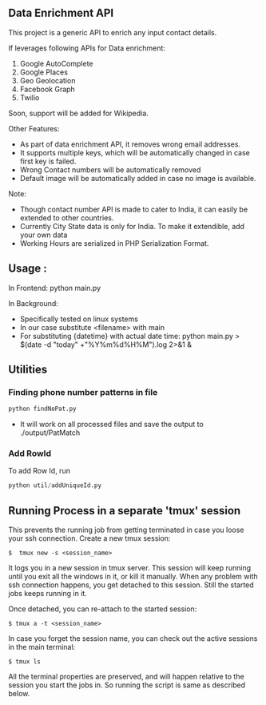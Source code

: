 ## Data Enrichment API

This project is a generic API to enrich any input contact details.

If leverages following APIs for Data enrichment:

1) Google AutoComplete
2) Google Places
3) Geo Geolocation
4) Facebook Graph
5) Twilio

Soon, support will be added for Wikipedia.

Other Features:
* As part of data enrichment API, it removes wrong email addresses. 
* It supports multiple keys, which will be automatically changed in case first key is failed.
* Wrong Contact numbers will be automatically removed
* Default image will be automatically added in case no image is available.

Note:
* Though contact number API is made to cater to India, it can easily be extended to other countries.
* Currently City State data is only for India. To make it extendible, add your own data
* Working Hours are serialized in PHP Serialization Format.


## Usage :
In Frontend: 
    python main.py

In Background: 
* Specifically tested on linux systems
* In our case substitute \<filename> with main
* For substituting {datetime} with actual date time:
    python main.py > $(date -d "today" +"%Y%m%d%H%M").log 2>&1 &


## Utilities

### Finding phone number patterns in file

```python
python findNoPat.py
```
* It will work on all processed files and save the output to ./output/PatMatch

### Add RowId

To add Row Id, run 
```python
python util/addUniqueId.py
```


## Running Process in a separate 'tmux' session

This prevents the running job from getting terminated in case you loose your ssh connection.
Create a new tmux session:

    $  tmux new -s <session_name>

It logs you in a new session in tmux server.
This session will keep running until you exit all the windows in it, or kill it manually.
When any problem with ssh connection happens, you get detached to this session.
Still the started jobs keeps running in it.

Once detached, you can re-attach to the started session:

    $ tmux a -t <session_name>

In case you forget the session name, you can check out the active sessions in the main terminal:

    $ tmux ls

All the terminal properties are preserved, and will happen relative to the session you start the jobs in.
So running the script is same as described below.
